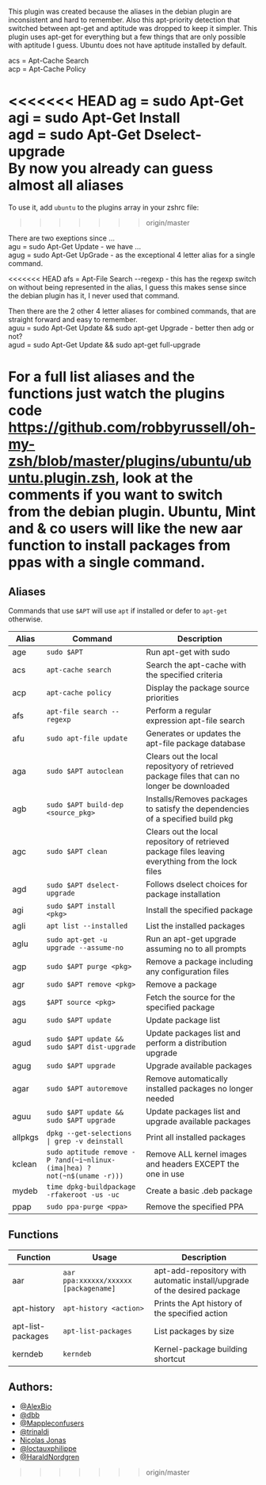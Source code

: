 This plugin was created because the aliases in the debian plugin are inconsistent and hard to remember. Also this apt-priority detection that switched between apt-get and aptitude was dropped to keep it simpler. This plugin uses apt-get for everything but a few things that are only possible with aptitude I guess. Ubuntu does not have aptitude installed by default.

acs = Apt-Cache Search  
acp = Apt-Cache Policy

<<<<<<< HEAD
ag  = sudo Apt-Get  
agi = sudo Apt-Get Install  
agd = sudo Apt-Get Dselect-upgrade  
By now you already can guess almost all aliases  
=======
To use it, add `ubuntu` to the plugins array in your zshrc file:
>>>>>>> origin/master

There are two exeptions since ...  
agu  = sudo Apt-Get Update  - we have ...  
agug = sudo Apt-Get UpGrade - as the exceptional 4 letter alias for a single command.

<<<<<<< HEAD
afs = Apt-File Search --regexp - this has the regexp switch on without being represented in the alias, I guess this makes sense since the debian plugin has it, I never used that command.

Then there are the 2 other 4 letter aliases for combined commands, that are straight forward and easy to remember.  
aguu = sudo Apt-Get Update && sudo apt-get Upgrade      - better then adg or not?  
agud = sudo Apt-Get Update && sudo apt-get full-upgrade

For a full list aliases and the functions just watch the plugins code https://github.com/robbyrussell/oh-my-zsh/blob/master/plugins/ubuntu/ubuntu.plugin.zsh, look at the comments if you want to switch from the debian plugin. Ubuntu, Mint and & co users will like the new aar function to install packages from ppas with a single command.
=======
## Aliases

Commands that use `$APT` will use `apt` if installed or defer to `apt-get` otherwise.

| Alias   | Command                                                                  | Description                                                                                       |
|---------|--------------------------------------------------------------------------|---------------------------------------------------------------------------------------------------|
| age     | `sudo $APT`                                                              | Run apt-get with sudo                                                                             |
| acs     | `apt-cache search`                                                       | Search the apt-cache with the specified criteria                                                  |
| acp     | `apt-cache policy`                                                       | Display the package source priorities                                                             |
| afs     | `apt-file search --regexp`                                               | Perform a regular expression apt-file search                                                      |
| afu     | `sudo apt-file update`                                                   | Generates or updates the apt-file package database                                                |
| aga     | `sudo $APT autoclean`                                                    | Clears out the local reposityory of retrieved package files that can no longer be downloaded      |
| agb     | `sudo $APT build-dep <source_pkg>`                                       | Installs/Removes packages to satisfy the dependencies of a specified build pkg                    |
| agc     | `sudo $APT clean`                                                        | Clears out the local repository of retrieved package files leaving everything from the lock files |
| agd     | `sudo $APT dselect-upgrade`                                              | Follows dselect choices for package installation                                                  |
| agi     | `sudo $APT install <pkg>`                                                | Install the specified package                                                                     |
| agli    | `apt list --installed`                                                   | List the installed packages                                                                       |
| aglu    | `sudo apt-get -u upgrade --assume-no`                                    | Run an apt-get upgrade assuming no to all prompts                                                 |
| agp     | `sudo $APT purge <pkg>`                                                  | Remove a package including any configuration files                                                |
| agr     | `sudo $APT remove <pkg>`                                                 | Remove a package                                                                                  |
| ags     | `$APT source <pkg>`                                                      | Fetch the source for the specified package                                                        |
| agu     | `sudo $APT update`                                                       | Update package list                                                                               |
| agud    | `sudo $APT update && sudo $APT dist-upgrade`                             | Update packages list and perform a distribution upgrade                                           |
| agug    | `sudo $APT upgrade`                                                      | Upgrade available packages                                                                        |
| agar    | `sudo $APT autoremove`                                                   | Remove automatically installed packages no longer needed                                          |
| aguu    | `sudo $APT update && sudo $APT upgrade`                                  | Update packages list and upgrade available packages                                               |
| allpkgs | `dpkg --get-selections \| grep -v deinstall`                             | Print all installed packages                                                                      |
| kclean  | `sudo aptitude remove -P ?and(~i~nlinux-(ima\|hea) ?not(~n$(uname -r)))` |Remove ALL kernel images and headers EXCEPT the one in use                                         |
| mydeb   | `time dpkg-buildpackage -rfakeroot -us -uc`                              | Create a basic .deb package                                                                       |
| ppap    | `sudo ppa-purge <ppa>`                                                   | Remove the specified PPA                                                                          |


## Functions

| Function          | Usage                                 |Description                                                               |
|-------------------|---------------------------------------|--------------------------------------------------------------------------|
| aar               | `aar ppa:xxxxxx/xxxxxx [packagename]` | apt-add-repository with automatic install/upgrade of the desired package |
| apt-history       | `apt-history <action>`                | Prints the Apt history of the specified action                           |
| apt-list-packages | `apt-list-packages`                   | List packages by size                                                    |
| kerndeb           | `kerndeb`                             | Kernel-package building shortcut                                         |

## Authors:

- [@AlexBio](https://github.com/AlexBio)
- [@dbb](https://github.com/dbb)
- [@Mappleconfusers](https://github.com/Mappleconfusers)
- [@trinaldi](https://github.com/trinaldi)
- [Nicolas Jonas](https://nextgenthemes.com)
- [@loctauxphilippe](https://github.com/loctauxphilippe)
- [@HaraldNordgren](https://github.com/HaraldNordgren)
>>>>>>> origin/master
